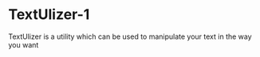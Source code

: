 # TextUlizer-1
 TextUlizer is a utility which can be used to manipulate your text in the way you want
